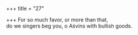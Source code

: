 +++
title = "27"

+++
For so much favor, or more than that,  
do we singers beg you, o Aśvins with bullish goods.  
